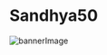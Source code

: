 # Sandhya50

![bannerImage](https://github.com/Sandhyapoka/Sandhya50/assets/110318592/b1251d64-4973-4eb2-8c8a-696c77f42756)


